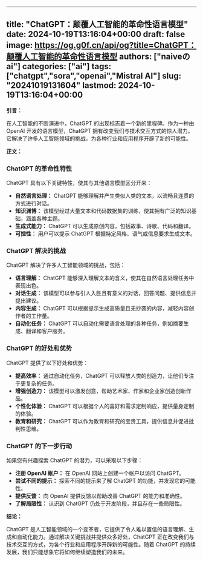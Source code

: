 
---
title: "ChatGPT：颠覆人工智能的革命性语言模型"
date: 2024-10-19T13:16:04+00:00
draft: false
image: https://og.g0f.cn/api/og?title=ChatGPT：颠覆人工智能的革命性语言模型
authors: ["naiveのai"]
categories: ["ai"]
tags: ["chatgpt","sora","openai","Mistral AI"]
slug: "20241019131604"
lastmod: 2024-10-19T13:16:04+00:00
---
**引言：**

在人工智能的不断演进中，ChatGPT 的出现标志着一个新的里程碑。作为一种由 OpenAI 开发的语言模型，ChatGPT 拥有改变我们与技术交互方式的惊人潜力。它解决了许多人工智能领域的挑战，为各种行业和应用程序开辟了新的可能性。

**正文：**

### ChatGPT 的革命性特性

ChatGPT 具有以下关键特性，使其与其他语言模型区分开来：

- **自然语言处理：** ChatGPT 能够理解并产生类似人类的文本，以流畅且连贯的方式进行对话。
- **知识渊博：** 该模型经过大量文本和代码数据集的训练，使其拥有广泛的知识基础，涵盖各种主题。
- **生成式能力：** ChatGPT 可以生成原创内容，包括故事、诗歌、代码和翻译。
- **可控性：** 用户可以提示 ChatGPT 根据特定风格、语气或信息要求生成文本。

### ChatGPT 解决的挑战

ChatGPT 解决了许多人工智能领域的挑战，包括：

- **语言理解：** ChatGPT 能够深入理解文本的含义，使其在自然语言处理任务中表现出色。
- **对话生成：** 该模型可以参与引人入胜且有意义的对话，回答问题、提供信息并提出建议。
- **内容生成：** ChatGPT 可以根据提示生成高质量且无抄袭的内容，减轻内容创作者的工作量。
- **自动化任务：** ChatGPT 可以自动化需要语言处理的各种任务，例如摘要生成、翻译和客户服务。

### ChatGPT 的好处和优势

ChatGPT 提供了以下好处和优势：

- **提高效率：** 通过自动化任务，ChatGPT 可以释放人类的创造力，让他们专注于更复杂的任务。
- **增强创造力：** 该模型可以激发创意，帮助艺术家、作家和企业家创造创新作品。
- **个性化体验：** ChatGPT 可以根据个人的喜好和需求定制响应，提供量身定制的体验。
- **教育和研究：** ChatGPT 可以作为教育和研究的宝贵工具，提供信息并促进批判性思维。

### ChatGPT 的下一步行动

如果您有兴趣探索 ChatGPT 的潜力，可以采取以下步骤：

- **注册 OpenAI 帐户：** 在 OpenAI 网站上创建一个帐户以访问 ChatGPT。
- **尝试不同的提示：** 探索不同的提示来了解 ChatGPT 的功能，并发现它的可能性。
- **提供反馈：** 向 OpenAI 提供反馈以帮助改善 ChatGPT 的能力和准确性。
- **了解局限性：** 认识到 ChatGPT 仍处于开发阶段，并且存在一些局限性。

**结论：**

ChatGPT 是人工智能领域的一个变革者，它提供了令人难以置信的语言理解、生成和自动化能力。通过解决关键挑战并提供众多好处，ChatGPT 正在改变我们与技术交互的方式，为各个行业和应用程序开辟新的可能性。随着 ChatGPT 的持续发展，我们只能想象它将如何继续塑造我们的未来。